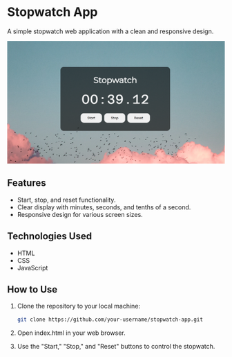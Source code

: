 # Stopwatch App

A simple stopwatch web application with a clean and responsive design.

![Stopwatch App Interface](./img/stopwatch.png)

## Features

- Start, stop, and reset functionality.
- Clear display with minutes, seconds, and tenths of a second.
- Responsive design for various screen sizes.

## Technologies Used

- HTML
- CSS
- JavaScript

## How to Use

1. Clone the repository to your local machine:

   ```bash
   git clone https://github.com/your-username/stopwatch-app.git
   ```

2. Open index.html in your web browser.

3. Use the "Start," "Stop," and "Reset" buttons to control the stopwatch.